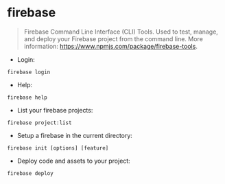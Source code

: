 # firebase

> Firebase Command Line Interface (CLI) Tools.
> Used to test, manage, and deploy your Firebase project from the command line. More information: <https://www.npmjs.com/package/firebase-tools>.

- Login:

`firebase login`

- Help:

`firebase help`

- List your firebase projects:

`firebase project:list`

- Setup a firebase in the current directory:

`firebase init [options] [feature]`

- Deploy code and assets to your project:

`firebase deploy`

